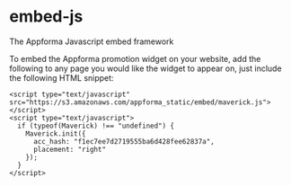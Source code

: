 embed-js
========

The Appforma Javascript embed framework

To embed the Appforma promotion widget on your website, add the following to any page you would like the widget to appear on, just include the following HTML snippet:

```
<script type="text/javascript" src="https://s3.amazonaws.com/appforma_static/embed/maverick.js"></script>
<script type="text/javascript">
  if (typeof(Maverick) !== "undefined") {
    Maverick.init({
      acc_hash: "f1ec7ee7d2719555ba6d428fee62837a",
      placement: "right"
    });
  }
</script>
```
